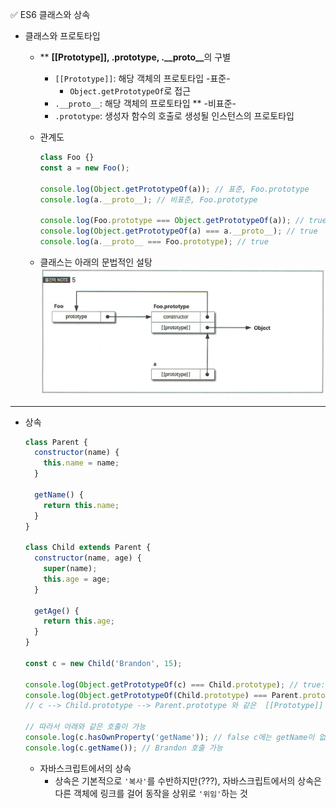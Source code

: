 ✅ ES6 클래스와 상속

- 클래스와 프로토타입

  - \*\* <b>[[Prototype]], .prototype, .\_\_proto\_\_</b>의 구별

    - `[[Prototype]]`: 해당 객체의 프로토타입 -표준-
      - `Object.getPrototypeOf`로 접근
    - `.__proto__`: 해당 객체의 프로토타입 \*\* -비표준-
    - `.prototype`: 생성자 함수의 호출로 생성될 인스턴스의 프로토타입

  - 관계도

    ```javascript
    class Foo {}
    const a = new Foo();

    console.log(Object.getPrototypeOf(a)); // 표준, Foo.prototype
    console.log(a.__proto__); // 비표준, Foo.prototype

    console.log(Foo.prototype === Object.getPrototypeOf(a)); // true
    console.log(Object.getPrototypeOf(a) === a.__proto__); // true
    console.log(a.__proto__ === Foo.prototype); // true
    ```

  - 클래스는 아래의 문법적인 설탕
    ![extends](/resources/extends.png)

<hr />

- 상속

  ```js
  class Parent {
    constructor(name) {
      this.name = name;
    }

    getName() {
      return this.name;
    }
  }

  class Child extends Parent {
    constructor(name, age) {
      super(name);
      this.age = age;
    }

    getAge() {
      return this.age;
    }
  }

  const c = new Child('Brandon', 15);

  console.log(Object.getPrototypeOf(c) === Child.prototype); // true: c --> Child.prototype
  console.log(Object.getPrototypeOf(Child.prototype) === Parent.prototype); // true: Child.prototype --> Parent.prototype
  // c --> Child.prototype --> Parent.prototype 와 같은  [[Prototype]] 연쇄를 가짐

  // 따라서 아래와 같은 호출이 가능
  console.log(c.hasOwnProperty('getName')); // false c에는 getName이 없지만
  console.log(c.getName()); // Brandon 호출 가능
  ```

  - 자바스크립트에서의 상속
    - 상속은 기본적으로 `'복사'`를 수반하지만(???), 자바스크립트에서의 상속은 다른 객체에 링크를 걸어 동작을 상위로 `'위임'`하는 것
